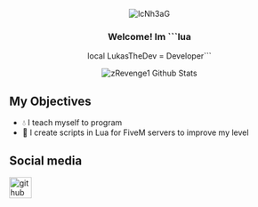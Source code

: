 </div>

<div align="center">
  
![lcNh3aG](https://user-images.githubusercontent.com/76884751/148532733-deeb574b-7d25-40bc-aad1-d5e838760ce2.gif)
  
  
### Welcome! Im ```lua
local LukasTheDev = Developer```
  
<img align="center" src="https://github-readme-stats.vercel.app/api?username=LukasTheDeveloper&include_all_commits=true&count_private=true&show_icons=true&line_height=20&title_color=7A7ADB&icon_color=2234AE&text_color=D3D3D3&bg_color=0,000000,130F40" alt="zRevenge1 Github Stats">

</div>
  
## My Objectives
- 💧 I teach myself to program
- 🌺 I create scripts in Lua for FiveM servers to improve my level
  
## Social media

<a href="https://github.com/LukasTheDeveloper" target="blank"><img align="center" src="https://rajlab.org/icons/github_white.png" alt="github" height="38" width="40" /></a>
